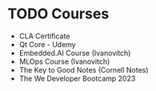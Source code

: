 # TODO Courses
- CLA Certificate
- Qt Core - Udemy
- Embedded.AI Course (Ivanovitch)
- MLOps Course (Ivanovitch)
- The Key to Good Notes (Cornell Notes)
- The We Developer Bootcamp 2023